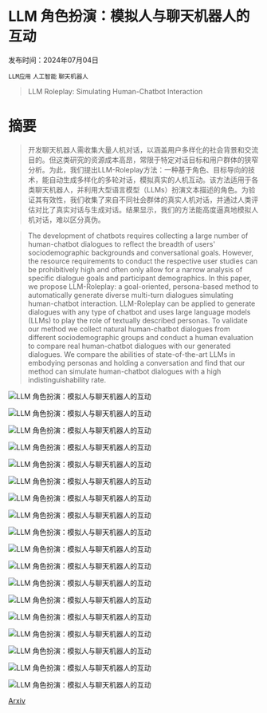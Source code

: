 # LLM 角色扮演：模拟人与聊天机器人的互动

发布时间：2024年07月04日

`LLM应用` `人工智能` `聊天机器人`

> LLM Roleplay: Simulating Human-Chatbot Interaction

# 摘要

> 开发聊天机器人需收集大量人机对话，以涵盖用户多样化的社会背景和交流目的。但这类研究的资源成本高昂，常限于特定对话目标和用户群体的狭窄分析。为此，我们提出LLM-Roleplay方法：一种基于角色、目标导向的技术，能自动生成多样化的多轮对话，模拟真实的人机互动。该方法适用于各类聊天机器人，并利用大型语言模型（LLMs）扮演文本描述的角色。为验证其有效性，我们收集了来自不同社会群体的真实人机对话，并通过人类评估对比了真实对话与生成对话。结果显示，我们的方法能高度逼真地模拟人机对话，难以区分真伪。

> The development of chatbots requires collecting a large number of human-chatbot dialogues to reflect the breadth of users' sociodemographic backgrounds and conversational goals. However, the resource requirements to conduct the respective user studies can be prohibitively high and often only allow for a narrow analysis of specific dialogue goals and participant demographics. In this paper, we propose LLM-Roleplay: a goal-oriented, persona-based method to automatically generate diverse multi-turn dialogues simulating human-chatbot interaction. LLM-Roleplay can be applied to generate dialogues with any type of chatbot and uses large language models (LLMs) to play the role of textually described personas. To validate our method we collect natural human-chatbot dialogues from different sociodemographic groups and conduct a human evaluation to compare real human-chatbot dialogues with our generated dialogues. We compare the abilities of state-of-the-art LLMs in embodying personas and holding a conversation and find that our method can simulate human-chatbot dialogues with a high indistinguishability rate.

![LLM 角色扮演：模拟人与聊天机器人的互动](../../../paper_images/2407.03974/x1.png)

![LLM 角色扮演：模拟人与聊天机器人的互动](../../../paper_images/2407.03974/x2.png)

![LLM 角色扮演：模拟人与聊天机器人的互动](../../../paper_images/2407.03974/x3.png)

![LLM 角色扮演：模拟人与聊天机器人的互动](../../../paper_images/2407.03974/x4.png)

![LLM 角色扮演：模拟人与聊天机器人的互动](../../../paper_images/2407.03974/x5.png)

![LLM 角色扮演：模拟人与聊天机器人的互动](../../../paper_images/2407.03974/x6.png)

![LLM 角色扮演：模拟人与聊天机器人的互动](../../../paper_images/2407.03974/x7.png)

![LLM 角色扮演：模拟人与聊天机器人的互动](../../../paper_images/2407.03974/x8.png)

![LLM 角色扮演：模拟人与聊天机器人的互动](../../../paper_images/2407.03974/dialog_aggregation_app_layout_persona_form.png)

![LLM 角色扮演：模拟人与聊天机器人的互动](../../../paper_images/2407.03974/dialog_aggregation_app_layout_chat.png)

![LLM 角色扮演：模拟人与聊天机器人的互动](../../../paper_images/2407.03974/human_evaluation_intro.png)

![LLM 角色扮演：模拟人与聊天机器人的互动](../../../paper_images/2407.03974/human_evaluation_choice.png)

![LLM 角色扮演：模拟人与聊天机器人的互动](../../../paper_images/2407.03974/x9.png)

![LLM 角色扮演：模拟人与聊天机器人的互动](../../../paper_images/2407.03974/x10.png)

![LLM 角色扮演：模拟人与聊天机器人的互动](../../../paper_images/2407.03974/x11.png)

![LLM 角色扮演：模拟人与聊天机器人的互动](../../../paper_images/2407.03974/x12.png)

![LLM 角色扮演：模拟人与聊天机器人的互动](../../../paper_images/2407.03974/x13.png)

![LLM 角色扮演：模拟人与聊天机器人的互动](../../../paper_images/2407.03974/x14.png)

[Arxiv](https://arxiv.org/abs/2407.03974)